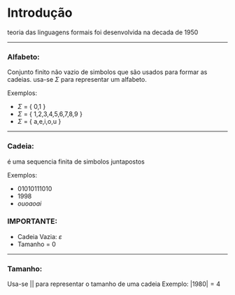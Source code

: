 # Introdução 

teoria das linguagens formais foi desenvolvida na decada de 1950

---

### Alfabeto:
Conjunto finito não vazio de simbolos que são usados para formar as cadeias.
usa-se $\Sigma$ para representar um alfabeto.

Exemplos:
- $\Sigma$ = { 0,1 }
- $\Sigma$ = { 1,2,3,4,5,6,7,8,9 }
- $\Sigma$ = { a,e,i,o,u }

---

### Cadeia:
é uma sequencia finita de simbolos juntapostos

Exemplos:
- $01010111010$
- $1998$
- $ouoaoai$

### IMPORTANTE:
- Cadeia Vazia: $\varepsilon$
- Tamanho = $0$

---

### Tamanho:
Usa-se $||$ para representar o tamanho de uma cadeia
Exemplo: $|1980| = 4$

